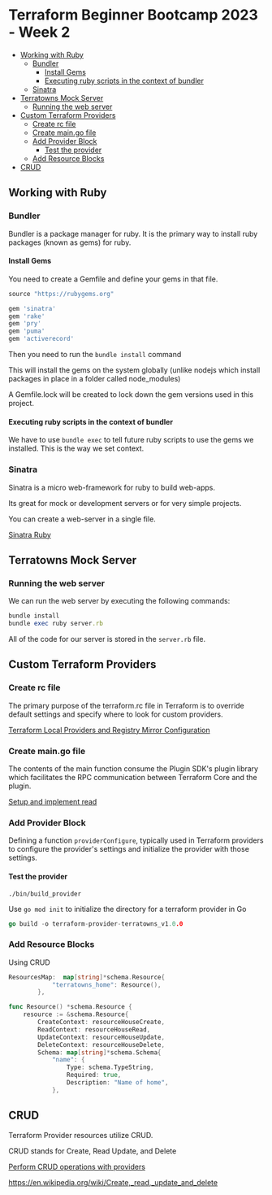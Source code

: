# Terraform Beginner Bootcamp 2023 - Week 2

- [Working with Ruby](#working-with-ruby)
	- [Bundler](#bundler)
		- [Install Gems](#install-gems)
		- [Executing ruby scripts in the context of bundler](#executing-ruby-scripts-in-the-context-of-bundler)
	- [Sinatra](#sinatra)
- [Terratowns Mock Server](#terratowns-mock-server)
	- [Running the web server](#running-the-web-server)
- [Custom Terraform Providers](#custom-terraform-providers)
	- [Create rc file](#create-rc-file)
	- [Create main.go file](#create-maingo-file)
	- [Add Provider Block](#add-provider-block)
		- [Test the provider](#test-the-provider)
	- [Add Resource Blocks](#add-resource-blocks)
- [CRUD](#crud)

## Working with Ruby

### Bundler

Bundler is a package manager for ruby. It is the primary way to install ruby packages (known as gems) for ruby.

#### Install Gems

You need to create a Gemfile and define your gems in that file.

```rb
source "https://rubygems.org"

gem 'sinatra'
gem 'rake'
gem 'pry'
gem 'puma'
gem 'activerecord'
```

Then you need to run the `bundle install` command

This will install the gems on the system globally (unlike nodejs which install packages in place in a folder called node_modules)

A Gemfile.lock will be created to lock down the gem versions used in this project.

#### Executing ruby scripts in the context of bundler

We have to use `bundle exec` to tell future ruby scripts to use the gems we installed. This is the way we set context.

### Sinatra

Sinatra is a micro web-framework for ruby to build web-apps.

Its great for mock or development servers or for very simple projects.

You can create a web-server in a single file.

[Sinatra Ruby](https://sinatrarb.com/)

## Terratowns Mock Server

### Running the web server

We can run the web server by executing the following commands:

```rb
bundle install
bundle exec ruby server.rb
```

All of the code for our server is stored in the `server.rb` file.

## Custom Terraform Providers

### Create rc file

The primary purpose of the terraform.rc file in Terraform is to override default settings and specify where to look for custom providers.

[Terraform Local Providers and Registry Mirror Configuration](https://servian.dev/terraform-local-providers-and-registry-mirror-configuration-b963117dfffa)

### Create main.go file

The contents of the main function consume the Plugin SDK's plugin library which facilitates the RPC communication between Terraform Core and the plugin.

[Setup and implement read](https://developer.hashicorp.com/terraform/tutorials/providers/provider-setup)


### Add Provider Block

Defining a function `providerConfigure`, typically used in Terraform providers to configure the provider's settings and initialize the provider with those settings.

#### Test the provider

`./bin/build_provider`

Use `go mod init` to initialize the directory for a terraform provider in Go

```go
go build -o terraform-provider-terratowns_v1.0.0
```

### Add Resource Blocks
Using CRUD

```go
ResourcesMap:  map[string]*schema.Resource{
			"terratowns_home": Resource(),
		},
```

```go
func Resource() *schema.Resource {
	resource := &schema.Resource{
		CreateContext: resourceHouseCreate,
		ReadContext: resourceHouseRead,
		UpdateContext: resourceHouseUpdate,
		DeleteContext: resourceHouseDelete,
		Schema: map[string]*schema.Schema{
			"name": {
				Type: schema.TypeString,
				Required: true,
				Description: "Name of home",
			},
```
## CRUD

Terraform Provider resources utilize CRUD.

CRUD stands for Create, Read Update, and Delete

[Perform CRUD operations with providers](https://developer.hashicorp.com/terraform/tutorials/providers/provider-use)

https://en.wikipedia.org/wiki/Create,_read,_update_and_delete
